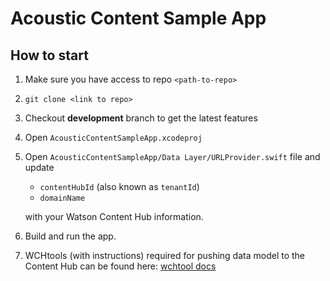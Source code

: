 # Acoustic Content Sample App

## How to start

1. Make sure you have access to repo `<path-to-repo>`

1. `git clone <link to repo>`

1. Checkout **development** branch to get the latest features

1. Open `AcousticContentSampleApp.xcodeproj`

1. Open `AcousticContentSampleApp/Data Layer/URLProvider.swift` file and update

    - `contentHubId` (also known as `tenantId`)  
    - `domainName` 
    
    with your Watson Content Hub information.

1. Build and run the app.

1. WCHtools (with instructions) required for pushing data model to the Content Hub can be found here: [wchtool docs](https://github.com/acoustic-content-samples/wchtools-cli)
